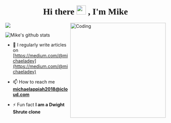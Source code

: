 <h1 style="font-family:script;" align="center"> Hi there <img src="https://github.com/TheDudeThatCode/TheDudeThatCode/blob/master/Assets/Hi.gif" width="29px">
, I'm Mike</h1>
<img align="right" alt="Coding" width="300" height="300" src="https://media.giphy.com/media/Zja3ZqokBBM0dTAa1N/giphy.gif">

<p><img align="center" src="https://github-readme-stats.vercel.app/api/top-langs/?username=Terre8055&layout=compact&theme=dark&hide_border=false" /></p>
<p><img align="center" src="https://github-readme-stats.vercel.app/api?username=Terre8055&show_icons=true&include_all_commits=true&count_private=true&layout=compact&theme=dark&hide_border=false&border_radius=2&hide=contribs" alt="Mike's github stats" /></p>


- 📝 I regularly write articles on [https://medium.com/@michaeladev](https://medium.com/@michaeladev)

- 📫 How to reach me **michaelappiah2018@icloud.com**

- ⚡ Fun fact **I am a Dwight Shrute clone**

